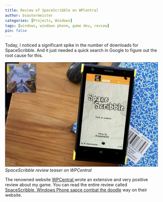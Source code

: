 ```yaml
---
title: Review of SpaceScribble on WPCentral
author: bsautermeister
categories: [Projects, Windows]
tags: [windows, windows phone, game dev, review]
pin: false
---
```


Today, I noticed a significant spike in the number of downloads for SpaceScribble.
And it just needed a quick search in Google to figure out the root cause for this.

![WPCentral SpaceScribble](/assets/img/posts/2014/spacescribble-wpcentral.png)
_SpaceScribble review teaser on WPCentral_

The renowned website [WPCentral ](https://www.wpcentral.com) wrote an extensive and very positive review
about my game. You can read the entire review called
[SpaceScribble, Windows Phone sapce combat the doodle](https://www.windowscentral.com/spacescribble-windows-phone-space-combat-doodle-way)
way on their website.
